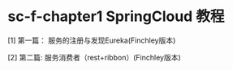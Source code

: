 # sc-f-chapter1 SpringCloud 教程 

[1] 第一篇： 服务的注册与发现Eureka(Finchley版本)

[2] 第二篇: 服务消费者（rest+ribbon）(Finchley版本)